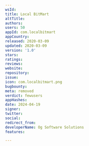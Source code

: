 ```yaml
---
wsId: 
title: Local BitMart
altTitle: 
authors: 
users: 50
appId: com.localbitmart
appCountry: 
released: 2020-03-09
updated: 2020-03-09
version: '1.0'
stars: 
ratings: 
reviews: 
website: 
repository: 
issue: 
icon: com.localbitmart.png
bugbounty: 
meta: removed
verdict: fewusers
appHashes: 
date: 2024-04-19
signer: 
twitter: 
social: 
redirect_from: 
developerName: Og Software Solutions
features: 

---
```


